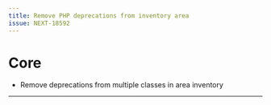 ```yaml
---
title: Remove PHP deprecations from inventory area
issue: NEXT-18592
---
```

# Core
* Remove deprecations from multiple classes in area inventory
___
